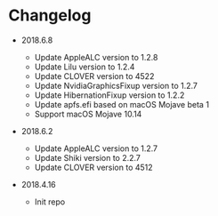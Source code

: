 # Changelog
- 2018.6.8
  - Update AppleALC version to 1.2.8
  - Update Lilu version to 1.2.4
  - Update CLOVER version to 4522
  - Update NvidiaGraphicsFixup version to 1.2.7
  - Update HibernationFixup version to 1.2.2
  - Update apfs.efi based on macOS Mojave beta 1
  - Support macOS Mojave 10.14

- 2018.6.2
  - Update AppleALC version to 1.2.7
  - Update Shiki version to 2.2.7
  - Update CLOVER version to 4512 

- 2018.4.16
  - Init repo

